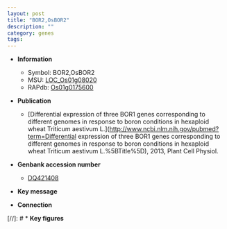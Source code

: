 ```yaml
---
layout: post
title: "BOR2,OsBOR2"
description: ""
category: genes
tags: 
---
```


* **Information**  
    + Symbol: BOR2,OsBOR2  
    + MSU: [LOC_Os01g08020](http://rice.uga.edu/cgi-bin/ORF_infopage.cgi?orf=LOC_Os01g08020)  
    + RAPdb: [Os01g0175600](https://rapdb.dna.affrc.go.jp/locus/?name=Os01g0175600)  

* **Publication**  
    + [Differential expression of three BOR1 genes corresponding to different genomes in response to boron conditions in hexaploid wheat Triticum aestivum L.](http://www.ncbi.nlm.nih.gov/pubmed?term=Differential expression of three BOR1 genes corresponding to different genomes in response to boron conditions in hexaploid wheat Triticum aestivum L.%5BTitle%5D), 2013, Plant Cell Physiol.

* **Genbank accession number**  
    + [DQ421408](http://www.ncbi.nlm.nih.gov/nuccore/DQ421408)

* **Key message**  

* **Connection**  

[//]: # * **Key figures**  


